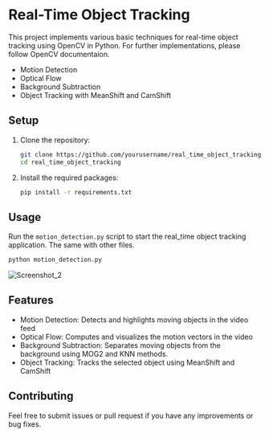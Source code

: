 # Real-Time Object Tracking

This project implements various basic techniques for real-time object tracking using OpenCV in Python. For further implementations, please follow OpenCV documentaion.

- Motion Detection
- Optical Flow 
- Background Subtraction
- Object Tracking with MeanShift and CamShift

## Setup
1. Clone the repository:
    ```sh
   git clone https://github.com/yourusername/real_time_object_tracking.git
   cd real_time_object_tracking

2. Install the required packages:
    ```sh
   pip install -r requirements.txt
   
## Usage
Run the `motion_detection.py` script to start the real_time object tracking application. The same with other files.
   ```sh
   python motion_detection.py
```
![Screenshot_2](https://github.com/user-attachments/assets/ca128c5b-c987-459a-bb71-3640f943576c)

## Features
- Motion Detection: Detects and highlights moving objects in the video feed
- Optical Flow: Computes and visualizes the motion vectors in the video
- Background Subtraction: Separates moving objects from the background using MOG2 and KNN methods.
- Object Tracking: Tracks the selected object using MeanShift and CamShift

## Contributing
Feel free to submit issues or pull request if you have any improvements or bug fixes.

